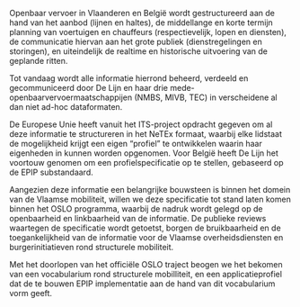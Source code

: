 Openbaar vervoer in Vlaanderen en België wordt gestructureerd aan de hand van het aanbod (lijnen en haltes), de middellange en korte termijn planning van voertuigen en chauffeurs (respectievelijk, lopen en diensten), de communicatie hiervan aan het grote publiek (dienstregelingen en storingen), en uiteindelijk de realtime en historische uitvoering van de geplande ritten.

Tot vandaag wordt alle informatie hierrond beheerd, verdeeld en gecommuniceerd door De Lijn en haar drie mede-openbaarvervoermaatschappijen (NMBS, MIVB, TEC) in verscheidene al dan niet ad-hoc dataformaten.

De Europese Unie heeft vanuit het ITS-project opdracht gegeven om al deze informatie te structureren in het NeTEx formaat, waarbij elke lidstaat de mogelijkheid krijgt een eigen “profiel” te ontwikkelen waarin haar eigenheden in kunnen worden opgenomen. Voor België heeft De Lijn het voortouw genomen om een profielspecificatie op te stellen, gebaseerd op de EPIP substandaard.

Aangezien deze informatie een belangrijke bouwsteen is binnen het domein van de Vlaamse mobiliteit, willen we deze specificatie tot stand laten komen binnen het OSLO programma, waarbij de nadruk wordt gelegd op de openbaarheid en linkbaarheid van de informatie. De publieke reviews waartegen de specificatie wordt getoetst, borgen de bruikbaarheid en de toegankelijkheid van de informatie voor de Vlaamse overheidsdiensten en burgerinitiatieven rond structurele mobiliteit.

Met het doorlopen van het officiële OSLO traject beogen we het bekomen van een vocabularium rond structurele mobilliteit, en een applicatieprofiel dat de te bouwen EPIP implementatie aan de hand van dit vocabularium vorm geeft.